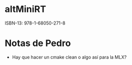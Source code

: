 # altMiniRT
ISBN-13: 978-1-68050-271-8

# Notas de Pedro
- Hay que hacer un cmake clean o algo así para la MLX?
